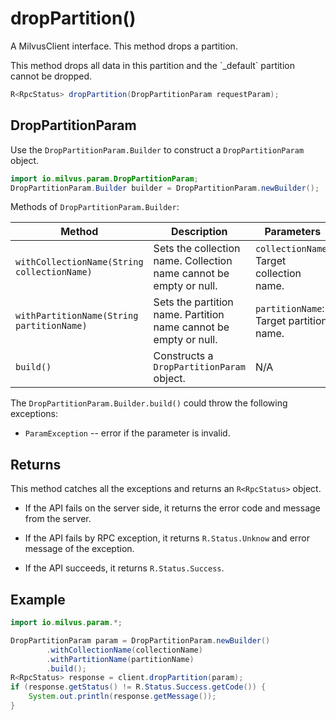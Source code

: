 # dropPartition()

A MilvusClient interface. This method drops a partition. 

<div class="alert note">
This method drops all data in this partition and the `_default` partition cannot be dropped.
</div>

```Java
R<RpcStatus> dropPartition(DropPartitionParam requestParam);
```

## DropPartitionParam

Use the `DropPartitionParam.Builder` to construct a `DropPartitionParam` object.

```Java
import io.milvus.param.DropPartitionParam;
DropPartitionParam.Builder builder = DropPartitionParam.newBuilder();
```

Methods of `DropPartitionParam.Builder`:

| Method                                    | Description                                                  | Parameters                             |
| ----------------------------------------- | ------------------------------------------------------------ | -------------------------------------- |
| `withCollectionName(String collectionName)` | Sets the collection name. Collection name cannot be empty or null. | `collectionName`: Target collection name. |
| `withPartitionName(String partitionName)`   | Sets the partition name. Partition name cannot be empty or null. | `partitionName`: Target partition name.   |
| `build()`                                   | Constructs a `DropPartitionParam` object.                        |                           N/A             |

The `DropPartitionParam.Builder.build()` could throw the following exceptions:

- `ParamException` -- error if the parameter is invalid.

## Returns

This method catches all the exceptions and returns an `R<RpcStatus>` object.

- If the API fails on the server side, it returns the error code and message from the server.

- If the API fails by RPC exception, it returns `R.Status.Unknow` and error message of the exception.

- If the API succeeds, it returns `R.Status.Success`.

## Example

```Java
import io.milvus.param.*;

DropPartitionParam param = DropPartitionParam.newBuilder()
        .withCollectionName(collectionName)
        .withPartitionName(partitionName)
        .build();
R<RpcStatus> response = client.dropPartition(param);
if (response.getStatus() != R.Status.Success.getCode()) {
    System.out.println(response.getMessage());
}
```
